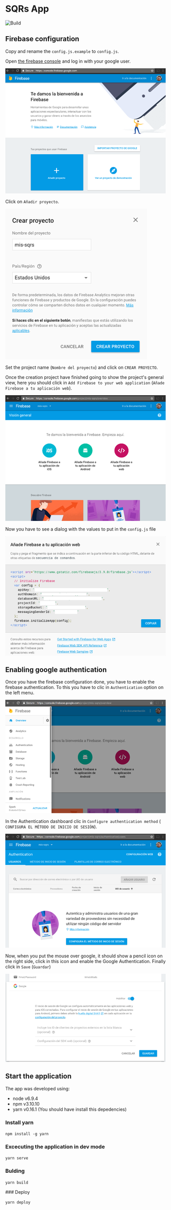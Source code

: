 # SQRs App

![Build](https://travis-ci.org/pablobastidasv/tickets-manager.svg?branch=master)

## Firebase configuration

Copy and rename the `config.js.example` to `config.js`.

Open [the firebase console](https://console.firebase.google.com) and log in with your
google user.

![Firebase welcome page](images/firebase1.png "Firebase welcome")

Click on `Añadir proyecto`.

![Add new project](images/firebase2.png "Add new project")

Set the project name (`Nombre del proyecto`) and click on `CREAR PROYECTO`.

Once the creation project have finished going to show the project's general view,
  here you should click in `Add Firebase to your web application` (`Añade Firebase
  a tu aplicación web`).

![Add Firebase to your web application](images/firebase3.png "Add Firebase to your web application")

Now you have to see a dialog with the values to put in the `config.js` file

![Configuration info](images/firebase4.png "Configuration info")

## Enabling google authentication

Once you have the firebase configuration done, you have to enable the firebase
authentication. To this you have to clic in `Authentication` option on the
left menu.

![Authentication](images/firebase5.png "Authentication")

In the Authentication dashboard clic in `Configure authentication method` (
  `CONFIGURA EL MÉTODO DE INICIO DE SESIÓN`).

![Authentication dashboard](images/firebase6.png "Authentication dashboard")

Now, when you put the mouse over google, it should show a pencil icon on the
right side, click in this icon and enable the Google Authentication. Finally
click in `Save` (`Guardar`)

![Enabling Google Authentication](images/firebase7.png "Enabling Google Authentication")

## Start the application

The app was developed using:
  - node v6.9.4
  - npm v3.10.10
  - yarn v0.16.1
  (You should have install this depedencies)

### Install yarn

`npm install -g yarn`

### Excecuting the application in dev mode

`yarn serve`

### Bulding

`yarn build`

### Deploy

`yarn deploy`

